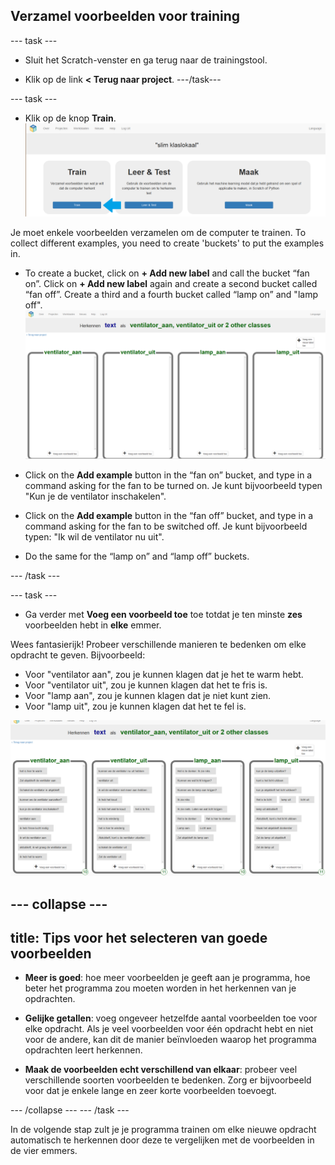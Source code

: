 ## Verzamel voorbeelden voor training

\--- task \---
+ Sluit het Scratch-venster en ga terug naar de trainingstool.

+ Klik op de link **< Terug naar project**. \---/task\---

\--- task \---
+ Klik op de knop **Train**. ![Project hoofdmenu](images/project-train-annotated.png)

Je moet enkele voorbeelden verzamelen om de computer te trainen. To collect different examples, you need to create 'buckets' to put the examples in.

+ To create a bucket, click on **+ Add new label** and call the bucket “fan on”. Click on **+ Add new label** again and create a second bucket called “fan off”. Create a third and a fourth bucket called “lamp on” and "lamp off". ![4 lege klassen genaamd ventilator_aan, ventilator_uit, lamp_aan en lamp_uit](images/empty-buckets.png)

+ Click on the **Add example** button in the “fan on” bucket, and type in a command asking for the fan to be turned on. Je kunt bijvoorbeeld typen "Kun je de ventilator inschakelen".

+ Click on the **Add example** button in the “fan off” bucket, and type in a command asking for the fan to be switched off. Je kunt bijvoorbeeld typen: "Ik wil de ventilator nu uit".

+ Do the same for the “lamp on” and “lamp off” buckets.

\--- /task \---

\--- task \---
+ Ga verder met **Voeg een voorbeeld toe** toe totdat je ten minste **zes** voorbeelden hebt in **elke** emmer.

Wees fantasierijk! Probeer verschillende manieren te bedenken om elke opdracht te geven. Bijvoorbeeld:

+ Voor "ventilator aan", zou je kunnen klagen dat je het te warm hebt.
+ Voor "ventilator uit", zou je kunnen klagen dat het te fris is.
+ Voor "lamp aan", zou je kunnen klagen dat je niet kunt zien.
+ Voor "lamp uit", zou je kunnen klagen dat het te fel is.

![4 gevulde klassen genaamd ventilator_aan, ventilator_uit, lamp_aan en lamp_uit](images/full-buckets.png)

\--- collapse \---
---
title: Tips voor het selecteren van goede voorbeelden
---
+ **Meer is goed**: hoe meer voorbeelden je geeft aan je programma, hoe beter het programma zou moeten worden in het herkennen van je opdrachten.

+ **Gelijke getallen**: voeg ongeveer hetzelfde aantal voorbeelden toe voor elke opdracht. Als je veel voorbeelden voor één opdracht hebt en niet voor de andere, kan dit de manier beïnvloeden waarop het programma opdrachten leert herkennen.

+ **Maak de voorbeelden echt verschillend van elkaar**: probeer veel verschillende soorten voorbeelden te bedenken. Zorg er bijvoorbeeld voor dat je enkele lange en zeer korte voorbeelden toevoegt.

\--- /collapse \--- \--- /task \---

In de volgende stap zult je je programma trainen om elke nieuwe opdracht automatisch te herkennen door deze te vergelijken met de voorbeelden in de vier emmers.
